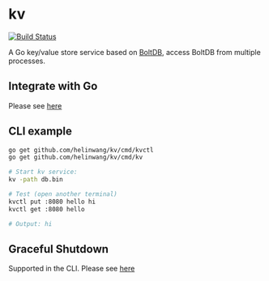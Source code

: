 # kv
[![Build Status](https://travis-ci.org/helinwang/kv.svg?branch=master)](https://travis-ci.org/helinwang/kv)

A Go key/value store service based on [BoltDB](https://github.com/boltdb/bolt), access BoltDB from multiple processes.

## Integrate with Go

Please see [here](./example_test.go)

## CLI example

```bash
go get github.com/helinwang/kv/cmd/kvctl
go get github.com/helinwang/kv/cmd/kv

# Start kv service:
kv -path db.bin

# Test (open another terminal)
kvctl put :8080 hello hi
kvctl get :8080 hello

# Output: hi
```

## Graceful Shutdown

Supported in the CLI. Please see [here](./cmd/kv/main.go)
